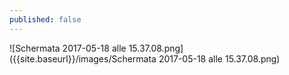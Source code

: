 ```yaml
---
published: false
---
```


![Schermata 2017-05-18 alle 15.37.08.png]({{site.baseurl}}/images/Schermata 2017-05-18 alle 15.37.08.png)
